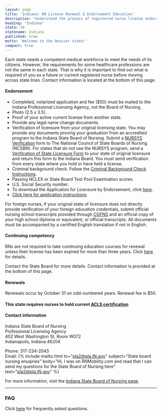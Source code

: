 ```yaml
---
layout: page
title: 'Indiana: RN License Renewal & Endorsement Education'
description: "Understand the process of registered nurse license endorsement, renewal, and continuing education in Indiana. Maintain your nursing license with ease."
heading: "Indiana"
state: IN
statename: Indiana
published: true
motto: 'Welcome to the Hoosier state!'
compact: true
---
```


Each state needs a competent medical workforce to meet the needs of its citizens. However, the requirements for some healthcare professions are not the same in each state. That is why it is important to find out what is required of you as a future or current registered nurse before moving across state lines. Contact information is located at the bottom of this page.

#### Endorsement

- Completed, notarized application and fee ($50) must be mailed to the Indiana Professional Licensing Agency, not the Board of Nursing.
- Photo (2.5 x 3.5).
- Proof of your active current license from another state.
- Provide any legal name change documents.
- Verification of licensure from your original licensing state. You may provide any documents proving your graduation from an accredited program to the Indiana State Board of Nursing. Submit a [NURSYS Verification](https://www.nursys.com/) form to The National Council of State Boards of Nursing (NCSBN). For states that do not use the NURSYS program, send a [Verification of State Licensure Form](https://www.in.gov/pla/license/free-search-and-verify/) to your state of original licensure and return this form to the Indiana Board. You must send verification from every state where you hold or have held a license.
- Criminal background check. Follow the [Criminal Background Check Instructions](https://www.in.gov/pla/professions/nursing-home/nursing-licensing-information/).
- Passing NCLEX or State Board Test Pool Examination scores.
- U.S. Social Security number.
- To download the Application for Licensure by Endorsement, click [here](https://forms.in.gov/Download.aspx?id=5715).
- [Click here for application instructions](https://www.in.gov/pla/professions/nursing-home/nursing-licensing-information/#Initial_LPN_or_RN_License_by_Endorsement_Reciprocity).

For foreign nurses, if your original state of licensure does not directly provide verification of your foreign education credentials, submit official nursing school transcripts provided through [CGFNS](https://www.cgfns.org/) and an official copy of your high school diploma or equivalent, or official transcripts. All documents must be accompanied by a certified English translation if not in English.

#### Continuing competency

RNs are not required to take continuing education courses for renewal unless their license has been expired for more than three years. Click [here](https://www.in.gov/pla/professions/nursing-home/nursing-licensing-information/#Continuing_Education_Requirements) for details.

Contact the State Board for more details. Contact information is provided at the bottom of this page.

#### Renewals

Renewals occur by October 31 on odd-numbered years. Renewal fee is $50.

#### This state requires nurses to hold current [ACLS certification](https://www.acls.net/indiana-acls-pals-bls)

#### Contact information

Indiana State Board of Nursing  
Professional Licensing Agency  
402 West Washington St, Room W072  
Indianapolis, Indiana 46204

Phone: 317-234-2043  
Email: {% include mailto.html 
      to="pla2@pla.IN.gov"
      subject="State board nursing enuqiries"
      body="Hi, I was on RNMobility.com and read that I can send my questions for the State Board of Nursing here"
      text="pla2@pla.IN.gov"
    %} 
 

For more information, visit the [Indiana State Board of Nursing page](https://www.in.gov/pla/professions/nursing-home/).

---

### FAQ

Click [here](https://faqs.in.gov/hc/en-us/sections/115001504548-Professional-Licensing-Agency) for frequently asked questions.
